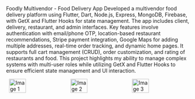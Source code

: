 Foodly Multivendor - Food Delivery App
Developed a multivendor food delivery platform using Flutter, Dart, Node.js, Express, MongoDB, Firebase, with GetX and Flutter Hooks for state management. The app includes client, delivery, restaurant, and admin interfaces. Key features involve authentication with email/phone OTP, location-based restaurant recommendations, Stripe payment integration, Google Maps for adding multiple addresses, real-time order tracking, and dynamic home pages. It supports full cart management (CRUD), order customization, and rating of restaurants and food. This project highlights my ability to manage complex systems with multi-user roles while utilizing GetX and Flutter Hooks to ensure efficient state management and UI interaction.

<div style="display: flex; justify-content: space-around;">
  <img src="https://firebasestorage.googleapis.com/v0/b/e-commerce-app-a468c.appspot.com/o/Images%2Fphoto_2024-09-27_10-57-54.jpg?alt=media&token=323a45f6-c8f9-45d0-bf15-42c163c8b275" alt="Image 1" style="width: 30%;"/>
  <img src="https://firebasestorage.googleapis.com/v0/b/e-commerce-app-a468c.appspot.com/o/Images%2Fphoto_2024-09-27_10-59-18.jpg?alt=media&token=f2f4b5da-a18c-4447-ab46-12fb62c7193b" alt="Image 2" style="width: 30%;"/>
  <img src="https://firebasestorage.googleapis.com/v0/b/e-commerce-app-a468c.appspot.com/o/Images%2Fphoto_2024-09-27_10-59-37.jpg?alt=media&token=16b082e6-d33b-4b87-a75c-a9be0ec61aec" alt="Image 3" style="width: 30%;"/>
</div>
